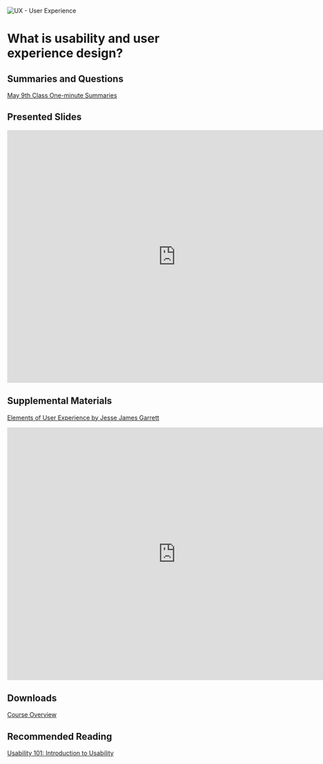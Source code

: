 ![UX - User Experience](../../assets/images/common/12650723674_d5c85af332_k.jpg ':class=banner-image')

# What is usability and user experience design?

## Summaries and Questions  
[May 9th Class One-minute Summaries](https://sso.canvaslms.com/courses/1924881/assignments/14377751)

## Presented Slides  
<div class="video-container-16by9"><iframe src="https://docs.google.com/presentation/d/e/2PACX-1vRnnRFelgw1ksq_p8Eryg3dnyLCRRLPf5fBgdwdv9p-tCIwcxqWvzDGrGbjxGHL7HqEJVpmV26ntk3a/embed?start=false&loop=false&delayms=3000" frameborder="0" width=780" height="585" allowfullscreen="true" mozallowfullscreen="true" webkitallowfullscreen="true"></iframe></div>

## Supplemental Materials  
[Elements of User Experience by Jesse James Garrett](https://qofr.files.wordpress.com/2016/11/q-of-r-presentation-11.pdf)
<div class="responsive-container"><iframe src="https://docs.google.com/viewer?url=http://infolab.stanford.edu/pub/papers/google.pdf&embedded=true" style="width:780px; height:585px;" frameborder="0"></iframe></div>

## Downloads
[Course Overview](https://sso.canvaslms.com/courses/1924881/files/folder/Downloads/Course%20Overview)  

## Recommended Reading  
<a class="embedly-card" data-card-controls="0" data-card-align="left" href="https://www.nngroup.com/articles/usability-101-introduction-to-usability/">Usability 101: Introduction to Usability</a>
